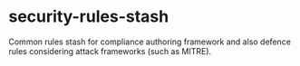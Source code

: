 # security-rules-stash
Common rules stash for compliance authoring framework and also defence rules considering attack frameworks (such as MITRE).
